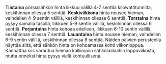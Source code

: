 **Tiistaina** pörssisähkön hinta liikkuu välillä 4-7 senttiä kilowattitunnilta, keskihinnan ollessa 5 senttiä. **Keskiviikkona** hinta nousee hieman, vaihdellen 4-9 sentin välillä, keskihinnan ollessa 6 senttiä. **Torstaina** hinta pysyy samalla tasolla, liikkuen 5-9 sentin välillä, keskihinnan ollessa 6 senttiä. **Perjantaina** hinta kohoaa edelleen, liikkuen 6-10 sentin välillä, keskihinnan ollessa 7 senttiä. **Lauantaina** hinta nousee hieman, vaihdellen 6-9 sentin välillä, keskihinnan ollessa 8 senttiä. Näiden päivien perusteella näyttää siltä, että sähkön hinta on kohoamassa kohti viikonloppua. Kannattaa siis varautua hieman kalliimpiin sähkölaskuihin loppuviikosta, mutta onneksi hinta pysyy vielä kohtuullisena.